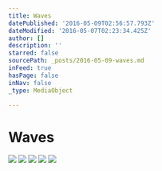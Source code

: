 ```yaml
---
title: Waves
datePublished: '2016-05-09T02:56:57.793Z'
dateModified: '2016-05-07T02:23:34.425Z'
author: []
description: ''
starred: false
sourcePath: _posts/2016-05-09-waves.md
inFeed: true
hasPage: false
inNav: false
_type: MediaObject

---
```

# Waves
![](https://the-grid-user-content.s3-us-west-2.amazonaws.com/9c4e1c6e-1c87-431a-9e08-963c77fc01b1.jpg)
![](https://the-grid-user-content.s3-us-west-2.amazonaws.com/98241fee-8ced-4549-ab4b-9ed5e41084f0.jpg)
![](https://the-grid-user-content.s3-us-west-2.amazonaws.com/e251d717-6f05-4825-a154-a64148b00896.jpg)
![](https://the-grid-user-content.s3-us-west-2.amazonaws.com/f14f3131-9440-4ba2-953a-c60e53be67e9.jpg)
![](https://the-grid-user-content.s3-us-west-2.amazonaws.com/20233970-3187-4bcc-b936-9ad9bd46528e.jpg)